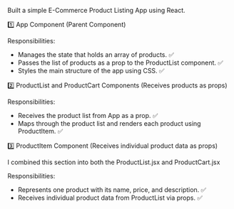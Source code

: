 Built a simple E-Commerce Product Listing App using React.

1️⃣ App Component (Parent Component)

Responsibilities:

- Manages the state that holds an array of products. ✅
- Passes the list of products as a prop to the ProductList component. ✅
- Styles the main structure of the app using CSS. ✅

2️⃣ ProductList and ProductCart Components (Receives products as props)

Responsibilities:

- Receives the product list from App as a prop. ✅
- Maps through the product list and renders each product using ProductItem. ✅


3️⃣ ProductItem Component (Receives individual product data as props)

I combined this section into both the ProductList.jsx and ProductCart.jsx

Responsibilities:

- Represents one product with its name, price, and description. ✅
- Receives individual product data from ProductList via props. ✅
